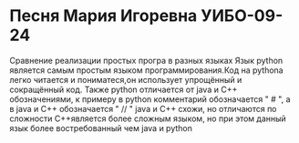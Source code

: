 # Песня Мария Игоревна УИБО-09-24
Сравнение реализации простых програ в разных языках
Язык python является самым простым языком программирования.Код на pythona легко читается и пониматеся,он использует упрощённый и сокращённый код.
Также python  отличается от java и C++ обозначениями, к примеру в python  комментарий обозначается " # ", а в java и C++ обозначается " // "
java  и  C++ схожи, но отличаются по сложности 
C++является более сложным языком, но при этом данный язык более востребованный чем java  и python
